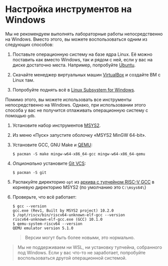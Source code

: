 # Настройка инструментов на Windows

Мы не рекомендуем выполнять лабораторные работы непосредственно на Windows. Вместо этого, вы можете воспользоваться одним из следующих способов:

1. Поставьте операционную систему на базе ядра Linux. Её можно поставить как вместо Windows, так и рядом с ней, если у вас на диске достаточно места. Например, попробуйте [Ubuntu](https://www.ubuntu.com/).

2. Скачайте менеджер виртуальных машин [VirtualBox](https://www.virtualbox.org) и создайте ВМ с Linux там.

3. Попробуйте поднять всё в [Linux Subsystem for Windows](https://docs.microsoft.com/ru-ru/windows/wsl/).

Помимо этого, вы можете использовать все инструменты непосредственно на Windows. Однако, при использовании этого способа у вас не получится отлаживать операционную систему с помощью `gdb`.

1. Установите набор инструментов [MSYS2](https://www.msys2.org/).

2. Из меню «Пуск» запустите оболочку «MSYS2 MinGW 64-bit».

3. Установите GCC, GNU Make и [QEMU](https://www.qemu.org/):
   ```
   $ pacman -S make mingw-w64-x86_64-gcc mingw-w64-x86_64-qemu
   ```

4. _Опционально_ установите [Git VCS](https://git-scm.com/):
   ```
   $ pacman -S git
   ```

5. Распакуйте директорию `opt` из [архива с тулчейном RISC-V GCC](https://disk.yandex.ru/d/K6FSmJ3fWtO3ww) в корневую директорию MSYS2 (по умолчанию это `C:\msys64\`)

6. Проверьте, что всё работает:
   ```
   $ gcc --version
   gcc.exe (Rev1, Built by MSYS2 project) 10.2.0
   $ /opt/riscv/bin/riscv64-unknown-elf-gcc --version
   riscv64-unknown-elf-gcc.exe (GCC) 10.1.0
   $ qemu-system-riscv64 --version
   QEMU emulator version 5.1.0
   ```
   
   > Версии могут быть более новыми, это нормально.

> Мы не поддерживаем ни WSL, ни установку тулчейна, собранного под Windows. Если у вас что-то не заработает, попробуйте воспользоваться другой операционной системой.
